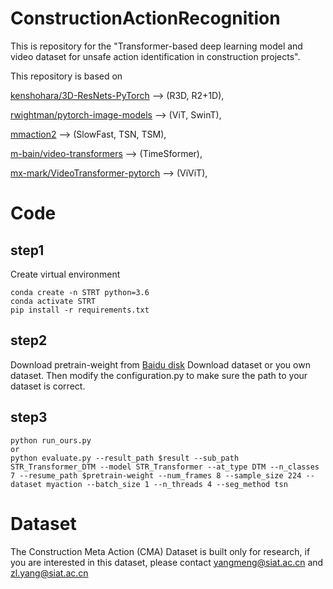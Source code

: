 # ConstructionActionRecognition

This is repository for the "Transformer-based deep learning model and video dataset for unsafe action identification in construction projects".

This repository is based on 

[kenshohara/3D-ResNets-PyTorch](https://github.com/kenshohara/3D-ResNets-PyTorch.git) --> (R3D, R2+1D), 

[rwightman/pytorch-image-models](https://github.com/rwightman/pytorch-image-models.git) --> (ViT, SwinT),

[mmaction2](https://github.com/open-mmlab/mmaction2.git) --> (SlowFast, TSN, TSM),

[m-bain/video-transformers](https://github.com/m-bain/video-transformers) --> (TimeSformer),

[mx-mark/VideoTransformer-pytorch](https://github.com/mx-mark/VideoTransformer-pytorch) --> (ViViT),


# Code

## step1
Create virtual environment
```
conda create -n STRT python=3.6
conda activate STRT
pip install -r requirements.txt
```

## step2 
Download pretrain-weight from [Baidu disk](https://pan.baidu.com/s/15qpLsPcBtyY4oc7Mzg_4LQ)
Download dataset or you own dataset. Then modify the configuration.py to make sure the path to your dataset is correct.

## step3
```
python run_ours.py
or
python evaluate.py --result_path $result --sub_path STR_Transformer_DTM --model STR_Transformer --at_type DTM --n_classes 7 --resume_path $pretrain-weight --num_frames 8 --sample_size 224 --dataset myaction --batch_size 1 --n_threads 4 --seg_method tsn
```

# Dataset

The Construction Meta Action (CMA) Dataset is built only for research, if you are interested in this dataset, please contact yangmeng@siat.ac.cn and zl.yang@siat.ac.cn

